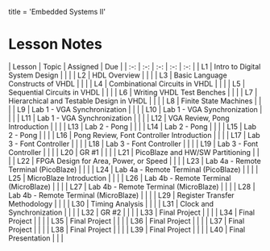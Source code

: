 title = 'Embedded Systems II'

# Lesson Notes

| Lesson | Topic | Assigned | Due |
| :-: | :-: | :-: | :-: | :-: |
| L1 | Intro to Digital System Design | | |
| L2 | HDL Overview | | |
| L3 | Basic Language Constructs of VHDL | | |
| L4 | Combinational Circuits in VHDL | | |
| L5 | Sequential Circuits in VHDL | | |
| L6 | Writing VHDL Test Benches | | |
| L7 | Hierarchical and Testable Design in VHDL | | |
| L8 | Finite State Machines | | |
| L9 | Lab 1 - VGA Synchronization | | |
| L10 | Lab 1 - VGA Synchronization | | |
| L11 | Lab 1 - VGA Synchronization | | |
| L12 | VGA Review, Pong Introduction | | |
| L13 | Lab 2 - Pong | | |
| L14 | Lab 2 - Pong | | |
| L15 | Lab 2 - Pong | | |
| L16 | Pong Review, Font Controller Introduction | | |
| L17 | Lab 3 - Font Controller | | |
| L18 | Lab 3 - Font Controller | | |
| L19 | Lab 3 - Font Controller | | |
| L20 | GR #1 | | |
| L21 | PicoBlaze and HW/SW Partitioning | | |
| L22 | FPGA Design for Area, Power, or Speed | | |
| L23 | Lab 4a - Remote Terminal (PicoBlaze) | | |
| L24 | Lab 4a - Remote Terminal (PicoBlaze) | | |
| L25 | MicroBlaze Introduction | | |
| L26 | Lab 4b - Remote Terminal (MicroBlaze) | | |
| L27 | Lab 4b - Remote Terminal (MicroBlaze) | | |
| L28 | Lab 4b - Remote Terminal (MicroBlaze) | | |
| L29 | Register Transfer Methodology | | |
| L30 | Timing Analysis | | |
| L31 | Clock and Synchronization | | |
| L32 | GR #2 | | |
| L33 | Final Project | | |
| L34 | Final Project | | |
| L35 | Final Project | | |
| L36 | Final Project | | |
| L37 | Final Project | | |
| L38 | Final Project | | |
| L39 | Final Project | | |
| L40 | Final Presentation | | |
